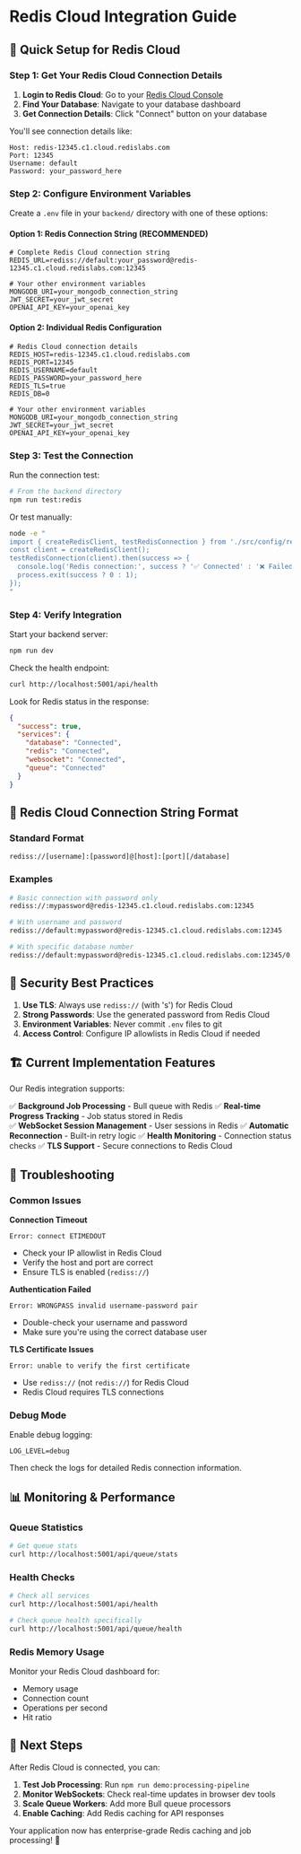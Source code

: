 # Redis Cloud Integration Guide

## 🚀 Quick Setup for Redis Cloud

### Step 1: Get Your Redis Cloud Connection Details

1. **Login to Redis Cloud**: Go to your [Redis Cloud Console](https://app.redislabs.com)
2. **Find Your Database**: Navigate to your database dashboard
3. **Get Connection Details**: Click "Connect" button on your database

You'll see connection details like:
```
Host: redis-12345.c1.cloud.redislabs.com
Port: 12345
Username: default
Password: your_password_here
```

### Step 2: Configure Environment Variables

Create a `.env` file in your `backend/` directory with one of these options:

#### Option 1: Redis Connection String (RECOMMENDED)
```env
# Complete Redis Cloud connection string
REDIS_URL=rediss://default:your_password@redis-12345.c1.cloud.redislabs.com:12345

# Your other environment variables
MONGODB_URI=your_mongodb_connection_string
JWT_SECRET=your_jwt_secret
OPENAI_API_KEY=your_openai_key
```

#### Option 2: Individual Redis Configuration
```env
# Redis Cloud connection details
REDIS_HOST=redis-12345.c1.cloud.redislabs.com
REDIS_PORT=12345
REDIS_USERNAME=default
REDIS_PASSWORD=your_password_here
REDIS_TLS=true
REDIS_DB=0

# Your other environment variables
MONGODB_URI=your_mongodb_connection_string
JWT_SECRET=your_jwt_secret
OPENAI_API_KEY=your_openai_key
```

### Step 3: Test the Connection

Run the connection test:

```bash
# From the backend directory
npm run test:redis
```

Or test manually:
```bash
node -e "
import { createRedisClient, testRedisConnection } from './src/config/redis.js';
const client = createRedisClient();
testRedisConnection(client).then(success => {
  console.log('Redis connection:', success ? '✅ Connected' : '❌ Failed');
  process.exit(success ? 0 : 1);
});
"
```

### Step 4: Verify Integration

Start your backend server:
```bash
npm run dev
```

Check the health endpoint:
```bash
curl http://localhost:5001/api/health
```

Look for Redis status in the response:
```json
{
  "success": true,
  "services": {
    "database": "Connected",
    "redis": "Connected",
    "websocket": "Connected",
    "queue": "Connected"
  }
}
```

## 🔧 Redis Cloud Connection String Format

### Standard Format
```
rediss://[username]:[password]@[host]:[port][/database]
```

### Examples
```bash
# Basic connection with password only
rediss://:mypassword@redis-12345.c1.cloud.redislabs.com:12345

# With username and password
rediss://default:mypassword@redis-12345.c1.cloud.redislabs.com:12345

# With specific database number
rediss://default:mypassword@redis-12345.c1.cloud.redislabs.com:12345/0
```

## 🔐 Security Best Practices

1. **Use TLS**: Always use `rediss://` (with 's') for Redis Cloud
2. **Strong Passwords**: Use the generated password from Redis Cloud
3. **Environment Variables**: Never commit `.env` files to git
4. **Access Control**: Configure IP allowlists in Redis Cloud if needed

## 🏗️ Current Implementation Features

Our Redis integration supports:

✅ **Background Job Processing** - Bull queue with Redis
✅ **Real-time Progress Tracking** - Job status stored in Redis  
✅ **WebSocket Session Management** - User sessions in Redis
✅ **Automatic Reconnection** - Built-in retry logic
✅ **Health Monitoring** - Connection status checks
✅ **TLS Support** - Secure connections to Redis Cloud

## 🚨 Troubleshooting

### Common Issues

**Connection Timeout**
```
Error: connect ETIMEDOUT
```
- Check your IP allowlist in Redis Cloud
- Verify the host and port are correct
- Ensure TLS is enabled (`rediss://`)

**Authentication Failed**
```
Error: WRONGPASS invalid username-password pair
```
- Double-check your username and password
- Make sure you're using the correct database user

**TLS Certificate Issues**
```
Error: unable to verify the first certificate
```
- Use `rediss://` (not `redis://`) for Redis Cloud
- Redis Cloud requires TLS connections

### Debug Mode

Enable debug logging:
```env
LOG_LEVEL=debug
```

Then check the logs for detailed Redis connection information.

## 📊 Monitoring & Performance

### Queue Statistics
```bash
# Get queue stats
curl http://localhost:5001/api/queue/stats
```

### Health Checks
```bash
# Check all services
curl http://localhost:5001/api/health

# Check queue health specifically  
curl http://localhost:5001/api/queue/health
```

### Redis Memory Usage
Monitor your Redis Cloud dashboard for:
- Memory usage
- Connection count
- Operations per second
- Hit ratio

## 🎯 Next Steps

After Redis Cloud is connected, you can:

1. **Test Job Processing**: Run `npm run demo:processing-pipeline`
2. **Monitor WebSockets**: Check real-time updates in browser dev tools
3. **Scale Queue Workers**: Add more Bull queue processors
4. **Enable Caching**: Add Redis caching for API responses

Your application now has enterprise-grade Redis caching and job processing! 🎉 